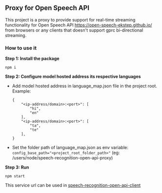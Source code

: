 ## Proxy for Open Speech API 

This project is a proxy to provide support for real-time streaming functionality for Open Speech API https://open-speech-ekstep.github.io/ from browsers or any clients that doesn't support gprc bi-directional streaming.

### How to use it

**Step 1: Install the package**

`npm i `

**Step 2: Configure model hosted address its respective languages**
- Add model hosted address in language_map.json file in the project root.
    Example: 
    ```
    {
        "<ip-address/domain>:<port>": [
            "hi",
            "en"
        ],
        "<ip-address/domain>:<port>": [
            "ta",
            "te"
        ],
    }
    ```

- Set the folder path of language_map.json as env variable: `config_base_path="<project_root_folder_path>"` (eg: /users/node/speech-recognition-open-api-proxy)

**Step 3: Run**
```
npm start
```


This service url can be used in [speech-recognition-open-api-client](https://github.com/Open-Speech-EkStep/speech-recognition-open-api-client)


